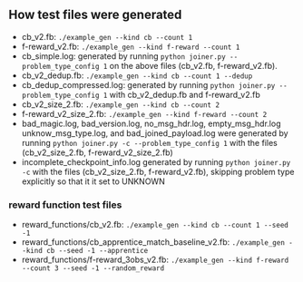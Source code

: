 ## How test files were generated

- cb_v2.fb: `./example_gen --kind cb --count 1`
- f-reward_v2.fb: `./example_gen --kind f-reward --count 1`
- cb_simple.log: generated by running `python joiner.py --problem_type_config 1` on the above files (cb_v2.fb, f-reward_v2.fb).
- cb_v2_dedup.fb: `./example_gen --kind cb --count 1 --dedup`
- cb_dedup_compressed.log: generated by running `python joiner.py --problem_type_config 1` with cb_v2_dedup.fb and f-reward_v2.fb
- cb_v2_size_2.fb: `./example_gen --kind cb --count 2`
- f-reward_v2_size_2.fb: `./example_gen --kind f-reward --count 2`
- bad_magic.log, bad_version.log, no_msg_hdr.log, empty_msg_hdr.log unknow_msg_type.log, and bad_joined_payload.log were generated by running `python joiner.py -c --problem_type_config 1` with the files (cb_v2_size_2.fb, f-reward_v2_size_2.fb)
- incomplete_checkpoint_info.log generated by running `python joiner.py -c` with the files (cb_v2_size_2.fb, f-reward_v2.fb), skipping problem type explicitly so that it it set to UNKNOWN

### reward function test files
- reward_functions/cb_v2.fb: `./example_gen --kind cb --count 1 --seed -1`
- reward_functions/cb_apprentice_match_baseline_v2.fb: `./example_gen --kind cb --seed -1 --apprentice`
- reward_functions/f-reward_3obs_v2.fb: `./example_gen --kind f-reward --count 3 --seed -1 --random_reward`
